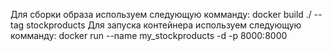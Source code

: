 Для сборки образа используем следующую комманду: docker build ./ --tag stockproducts
Для запуска контейнера используем следующую комманду: docker run --name my_stockproducts -d -p 8000:8000